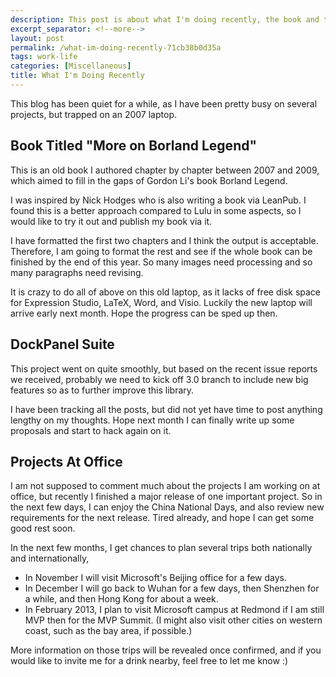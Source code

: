 ```yaml
---
description: This post is about what I'm doing recently, the book and the projects.
excerpt_separator: <!--more-->
layout: post
permalink: /what-im-doing-recently-71cb38b0d35a
tags: work-life
categories: [Miscellaneous]
title: What I'm Doing Recently
---
```

This blog has been quiet for a while, as I have been pretty busy on several projects, but trapped on an 2007 laptop.
<!--more-->

## Book Titled "More on Borland Legend"

This is an old book I authored chapter by chapter between 2007 and 2009, which aimed to fill in the gaps of Gordon Li's book Borland Legend.

I was inspired by Nick Hodges who is also writing a book via LeanPub. I found this is a better approach compared to Lulu in some aspects, so I would like to try it out and publish my book via it.

I have formatted the first two chapters and I think the output is acceptable. Therefore, I am going to format the rest and see if the whole book can be finished by the end of this year. So many images need processing and so many paragraphs need revising.

It is crazy to do all of above on this old laptop, as it lacks of free disk space for Expression Studio, LaTeX, Word, and Visio. Luckily the new laptop will arrive early next month. Hope the progress can be sped up then.

## DockPanel Suite

This project went on quite smoothly, but based on the recent issue reports we received, probably we need to kick off 3.0 branch to include new big features so as to further improve this library.

I have been tracking all the posts, but did not yet have time to post anything lengthy on my thoughts. Hope next month I can finally write up some proposals and start to hack again on it.

## Projects At Office

I am not supposed to comment much about the projects I am working on at office, but recently I finished a major release of one important project. So in the next few days, I can enjoy the China National Days, and also review new requirements for the next release. Tired already, and hope I can get some good rest soon.

In the next few months, I get chances to plan several trips both nationally and internationally,

* In November I will visit Microsoft's Beijing office for a few days.
* In December I will go back to Wuhan for a few days, then Shenzhen for a while, and then Hong Kong for about a week.
* In February 2013, I plan to visit Microsoft campus at Redmond if I am still MVP then for the MVP Summit. (I might also visit other cities on western coast, such as the bay area, if possible.)

More information on those trips will be revealed once confirmed, and if you would like to invite me for a drink nearby, feel free to let me know :)
